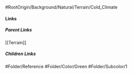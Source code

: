 #RootOrigin/Background/Natural/Terrain/Cold_Climate
#### Links
##### Parent Links
[[Terrain]]
##### Children Links
#Folder/Reference
#Folder/Color/Green
#Folder/Subcolor/1
